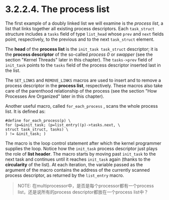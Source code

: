 # 3.2.2.4. The process list

The first example of a doubly linked list we will examine is the *process list*, a list that links together
all existing process descriptors. Each  `task_struct` structure includes a  `tasks` field of type  `list_head`
whose  `prev` and  `next` fields point, respectively, to the previous and to the next  `task_struct` element.



The **head** of the **process list** is the  `init_task task_struct` descriptor; it is the **process descriptor** of
the so-called *process 0* or *swapper* (see the section "Kernel Threads" later in this chapter). The
`tasks->prev` field of  `init_task` points to the  `tasks` field of the process descriptor inserted last in the
list.

The  `SET_LINKS` and  `REMOVE_LINKS` macros are used to insert and to remove a process descriptor in the
**process list**, respectively. These macros also take care of the parenthood relationship of the process
(see the section "How Processes Are Organized" later in this chapter).



Another useful macro, called  `for_each_process` , scans the whole process list. It is defined as:

```assembly
#define for_each_process(p) \
for (p=&init_task; (p=list_entry((p)->tasks.next, \
struct task_struct, tasks) \
) != &init_task; )
```

The macro is the loop control statement after which the kernel programmer supplies the loop. Notice
how the  `init_task` process descriptor just plays the role of **list header**. The macro starts by moving
past  `init_task` to the next task and continues until it reaches  `init_task` again (thanks to the
**circularity** of the list). At each iteration, the variable passed as the argument of the macro contains
the address of the currently scanned process descriptor, as returned by the  `list_entry` macro.

> NOTE: 在multiprocessor中，是否是每个processor都有一个process list，还是说所有的process descriptor都放在一个process list中？

